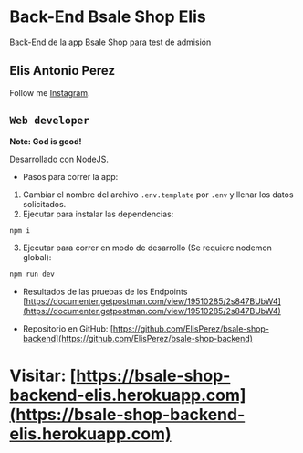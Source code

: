 # Back-End Bsale Shop Elis

Back-End de la app Bsale Shop para test de admisión

## Elis Antonio Perez

Follow me [Instagram](https://instagram.com/elisperezmusic).

## `Web developer`

**Note: God is good!**

Desarrollado con NodeJS.

- Pasos para correr la app:

1. Cambiar el nombre del archivo `.env.template` por `.env` y llenar los datos solicitados.
2. Ejecutar para instalar las dependencias:

```bash
npm i
```

3. Ejecutar para correr en modo de desarrollo (Se requiere nodemon global):

```bash
npm run dev
```

- Resultados de las pruebas de los Endpoints [https://documenter.getpostman.com/view/19510285/2s847BUbW4](https://documenter.getpostman.com/view/19510285/2s847BUbW4)

- Repositorio en GitHub: [https://github.com/ElisPerez/bsale-shop-backend](https://github.com/ElisPerez/bsale-shop-backend)

# Visitar: [https://bsale-shop-backend-elis.herokuapp.com](https://bsale-shop-backend-elis.herokuapp.com)
